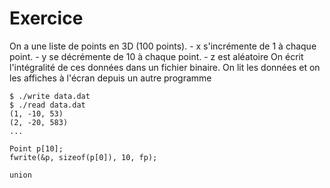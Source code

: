 # Exercice

On a une liste de points en 3D (100 points).
    - x s'incrémente de 1 à chaque point.
    - y se décrémente de 10 à chaque point.
    - z est aléatoire
On écrit l'intégralité de ces données dans un fichier binaire.
On lit les données et on les affiches à l'écran depuis un autre programme


```
$ ./write data.dat
$ ./read data.dat
(1, -10, 53)
(2, -20, 583)
...

Point p[10];
fwrite(&p, sizeof(p[0]), 10, fp);

union 